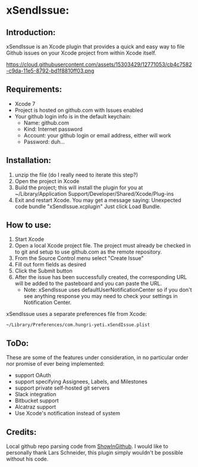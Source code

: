 xSendIssue:
===========

Introduction:
-------------
xSendIssue is an Xcode plugin that provides a quick and easy way to file Github issues on your Xcode project from within Xcode itself.

https://cloud.githubusercontent.com/assets/15303429/12771053/cb4c7582-c9da-11e5-8792-bd1f8810ff03.png


Requirements:
-------------
- Xcode 7
- Project is hosted on github.com with Issues enabled
- Your github login info is in the default keychain:
   * Name: github.com
   * Kind: Internet password
   * Account: your github login or email address, either will work
   * Password: duh...


Installation:
-------------
1. unzip the file (do I really need to iterate this step?)
2. Open the project in Xcode
3. Build the project; this will install the plugin for you at ~/Library/Application Support/Developer/Shared/Xcode/Plug-ins
4. Exit and restart Xcode. You may get a message saying: Unexpected code bundle "xSendIssue.xcplugin" Just click Load Bundle.


How to use:
-----------
1. Start Xcode
2. Open a local Xcode project file. The project must already be checked in to git and setup to use github.com as the remote repository.
3. From the Source Control menu select "Create Issue"
4. Fill out form fields as desired
5. Click the Submit button
6. After the issue has been successfully created, the corresponding URL will be added to the pasteboard and you can paste the URL.
   - Note: xSendIssue uses defaultUserNotificationCenter so if you don't see anything response you may need to check your settings in Notification Center.

xSendIssue uses a separate preferences file from Xcode:
    
    ~/Library/Preferences/com.hungri-yeti.xSendIssue.plist


ToDo:
-----
These are some of the features under consideration, in no particular order nor promise of ever being implemented:

- support OAuth
- support specifying Assignees, Labels, and Milestones
- support private self-hosted git servers
- Slack integration
- Bitbucket support
- Alcatraz support
- Use Xcode's notification instead of system


Credits:
--------

Local github repo parsing code from [ShowInGithub](https://github.com/larsxschneider/ShowInGitHub). I would like to personally thank Lars Schneider, this plugin simply wouldn't be possible without his code.
